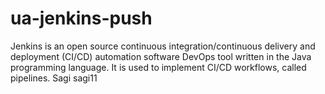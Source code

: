 # ua-jenkins-push
 Jenkins is an open source continuous integration/continuous delivery and deployment (CI/CD) automation software DevOps tool written in the Java programming language. It is used to implement CI/CD workflows, called pipelines.
 Sagi sagi11